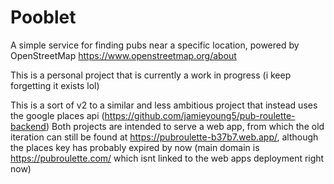 # Pooblet

A simple service for finding pubs near a specific location, powered by OpenStreetMap https://www.openstreetmap.org/about

This is a personal project that is currently a work in progress (i keep forgetting it exists lol)

This is a sort of v2 to a similar and less ambitious project that instead uses the google places api (https://github.com/jamieyoung5/pub-roulette-backend)
Both projects are intended to serve a web app, from which the old iteration can still be found at https://pubroulette-b37b7.web.app/,
although the places key has probably expired by now (main domain is https://pubroulette.com/ which isnt linked to the web apps
deployment right now)
